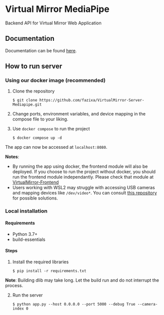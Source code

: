# Virtual Mirror MediaPipe
Backend API for Virtual Mirror Web Application

## Documentation
Documentation can be found [here](/docs/build/html/index.html).

## How to run server

### Using our docker image (recommended)
1. Clone the repository
    ```
    $ git clone https://github.com/fazixa/VirtualMirror-Server-Mediapipe.git
    ```

2. Change ports, environment variables, and device mapping in the compose file to your liking.

3. Use `docker compose` to run the project
    ```
    $ docker compose up -d
    ```
    
The app can now be accessed at `localhost:8080`.

**Notes**:
- By running the app using docker, the frontend module will also be deployed. If you choose to run the project without docker, you should run the frontend module independantly. Please check that module at [VirtualMirror-Frontend](https://github.com/fazixa/VirtualMirror-Frontend)
- Users working with WSL2 may struggle with accessing USB cameras and mapping devices like `/dev/video*`. You can consult [this repository](https://github.com/dorssel/usbipd-win/wiki/WSL-support) for possible solutions.

### Local installation
#### Requirements
- Python 3.7+
- build-essentials
#### Steps
1. Install the required libraries
    ```
    $ pip install -r requirements.txt
    ```
**Note**: Building dlib may take long. Let the build run and do not interrupt the process.

2. Run the server
    ```
    $ python app.py --host 0.0.0.0 --port 5000 --debug True --camera-index 0
    ```
